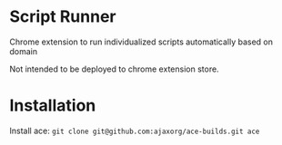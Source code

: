# Script Runner
Chrome extension to run individualized scripts automatically based on domain

Not intended to be deployed to chrome extension store.  

# Installation

Install ace: `git clone git@github.com:ajaxorg/ace-builds.git ace`

